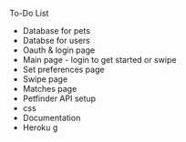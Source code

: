 To-Do List
- Database for pets
- Databse  for users
- Oauth & login page
- Main page - login to get started or swipe
- Set preferences page
- Swipe page 
- Matches page
- Petfinder API setup
- css
- Documentation
- Heroku g

